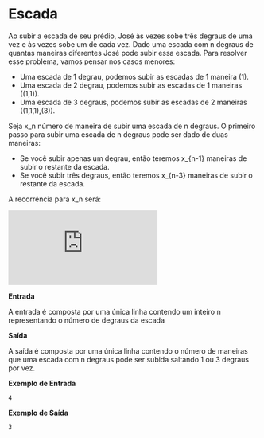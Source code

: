 # Escada

Ao subir a escada de seu prédio, José às vezes sobe três degraus de uma vez e às vezes sobe um de cada vez. Dado uma escada com n degraus de quantas maneiras diferentes José pode subir essa escada. Para resolver esse problema, vamos pensar nos casos menores:

- Uma escada de 1 degrau, podemos subir as escadas de 1 maneira (1).
- Uma escada de 2 degrau, podemos subir as escadas de 1 maneiras ((1,1)).
- Uma escada de 3 degraus, podemos subir as escadas de 2 maneiras ((1,1,1),(3)).

Seja x_n número de maneira de subir uma escada de n degraus. O primeiro passo para subir uma escada de n degraus pode ser dado de duas maneiras:

- Se você subir apenas um degrau, então teremos x_{n-1} maneiras de subir o restante da escada.
- Se você subir três degraus, então teremos x_{n-3} maneiras de subir o restante da escada.

A recorrência para x_n será:

![Imagem](https://latex.codecogs.com/png.latex?%5Cdisplaystyle%20%0Ax_n%20%3D%20%5Cbegin%7Bcases%7D%0A1%20%26%20n%20%3D%201%5C%5C%0A1%20%26%20n%20%3D%202%5C%5C%20%0A2%20%26%20n%20%3D%203%5C%5C%0Ax_%7Bn-1%7D%20%2B%20x_%7Bn-3%7D%20%26%20n%20%3E%203%5C%5C%0A%5Cend%7Bcases%7D%0A)


**Entrada**

A entrada é composta por uma única linha contendo um inteiro n representando o número de degraus da escada

**Saída**

A saída é composta por uma única linha contendo o número de maneiras que uma escada com n degraus pode ser subida saltando 1 ou 3 degraus por vez.

**Exemplo de Entrada**

    4

**Exemplo de Saída**

    3